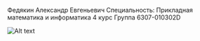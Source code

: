 Федякин Александр Евгеньевич
Специальность: Прикладная математика и информатика
4 курс
Группа 6307-010302D

![Alt text](https://sun9-43.userapi.com/impg/XWM8bvaGgEczNgkRGqWK7HFoTK9c3fDuapyVgg/8XVNImsec3g.jpg?size=455x455&quality=95&sign=b890f0a05bd554faac85b06c1b21ac9e&type=album)
